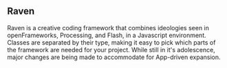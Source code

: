 ## Raven ##
Raven is a creative coding framework that combines ideologies seen in openFrameworks, Processing, and Flash, in a Javascript environment.
Classes are separated by their type, making it easy to pick which parts of the framework are needed for your project. While still in it's adolescence,
major changes are being made to accommodate for App-driven expansion.
